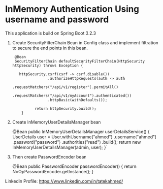 # InMemory Authentication Using username and password
This application is build on Spring Boot 3.2.3


1. Create SecurityFilterChain Bean in Config class and implement filtration to secure the end points in this bean.

        @Bean
        SecurityFilterChain defaultSecurityFilterChain(HttpSecurity httpSecurity) throws Exception {
        
          httpSecurity.csrf(csrf -> csrf.disable())
                       .authorizeHttpRequests(auth -> auth
                            .requestMatchers("/api/v1/register").permitAll()
                            .requestMatchers("/api/v1/myAccount").authenticated())
                       .httpBasic(withDefaults());
           
                 return httpSecurity.build();
           }

1. Create InMemoryUserDetailsManager bean

     
     @Bean
     public InMemoryUserDetailsManager userDetailsService() {
          UserDetails user = User.withUsername("ahmed")
          .username("ahmed")
          .password("password")
          .authorities("read")
          .build();
          return new InMemoryUserDetailsManager(admin, user);
     }`

2. Then create PasswordEncoder bean


     @Bean
     public PasswordEncoder passwordEncoder() {
          return NoOpPasswordEncoder.getInstance();
      }     


Linkedin Profile:
     https://www.linkedin.com/in/tatekahmed/   
    
